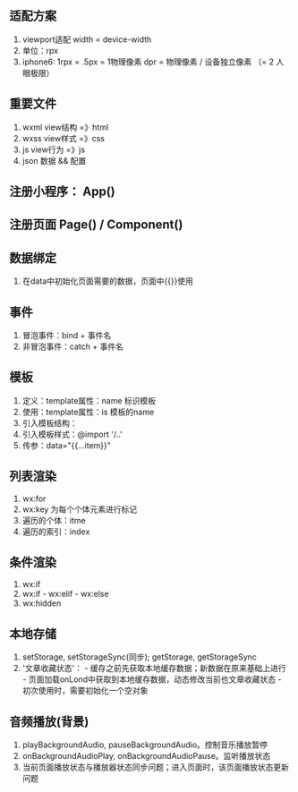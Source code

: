 ## 适配方案
  1. viewport适配 width = device-width
  2. 单位：rpx
  3. iphone6: 1rpx = .5px = 1物理像素
     dpr = 物理像素 / 设备独立像素 （= 2 人眼极限）
  
## 重要文件
  1. wxml view结构 =》html
  2. wxss view样式 =》css
  3. js   view行为 =》js
  4. json 数据 && 配置

## 注册小程序： App()

## 注册页面 Page() / Component()

## 数据绑定
  1. 在data中初始化页面需要的数据，页面中{{}}使用

## 事件
  1. 冒泡事件：bind + 事件名
  2. 非冒泡事件：catch + 事件名

## 模板
  1. 定义：template属性：name 标识模板
  2. 使用：template属性：is 模板的name
  3. 引入模板结构：<import src="/.." />
  4. 引入模板样式：@import '/..'
  5. 传参：data="{{...item}}"

## 列表渲染
  1. wx:for
  2. wx:key 为每个个体元素进行标记
  3. 遍历的个体：itme
  4. 遍历的索引：index

## 条件渲染
  1. wx:if
  2. wx:if - wx:elif - wx:else
  3. wx:hidden

## 本地存储
  1. setStorage, setStorageSync(同步); getStorage, getStorageSync
  2. '文章收藏状态'：
    - 缓存之前先获取本地缓存数据；新数据在原来基础上进行
    - 页面加载onLond中获取到本地缓存数据，动态修改当前也文章收藏状态
    - 初次使用时，需要初始化一个空对象

## 音频播放(背景)
  1. playBackgroundAudio, pauseBackgroundAudio。控制音乐播放暂停
  2. onBackgroundAudioPlay, onBackgroundAudioPause。监听播放状态
  3. 当前页面播放状态与播放器状态同步问题；进入页面时，该页面播放状态更新问题


